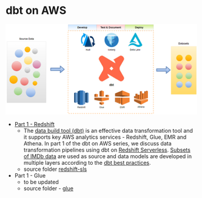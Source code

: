 # dbt on AWS

![overview](./.imgs/dbt-on-aws.png)

- [Part 1 - Redshift](https://cevo.com.au/post/dbt-on-aws-part-1/)
  - The [data build tool (dbt)](https://docs.getdbt.com/docs/introduction) is an effective data transformation tool and it supports key AWS analytics services - Redshift, Glue, EMR and Athena. In part 1 of the dbt on AWS series, we discuss data transformation pipelines using dbt on [Redshift Serverless](https://aws.amazon.com/redshift/redshift-serverless/). [Subsets of IMDb data](https://www.imdb.com/interfaces/) are used as source and data models are developed in multiple layers according to the [dbt best practices](https://docs.getdbt.com/guides/best-practices/how-we-structure/1-guide-overview).
  - source folder [redshift-sls](./redshift-sls)
- Part 1 - Glue
  - to be updated
  - source folder - [glue](./glue)

